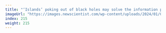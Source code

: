 ```yaml
---
title: "‘Islands’ poking out of black holes may solve the information paradox"
imageUrl: "https://images.newscientist.com/wp-content/uploads/2024/01/08133444/SEI_184643771.jpg?width=788"
index: 215
weight: 215
---
```

